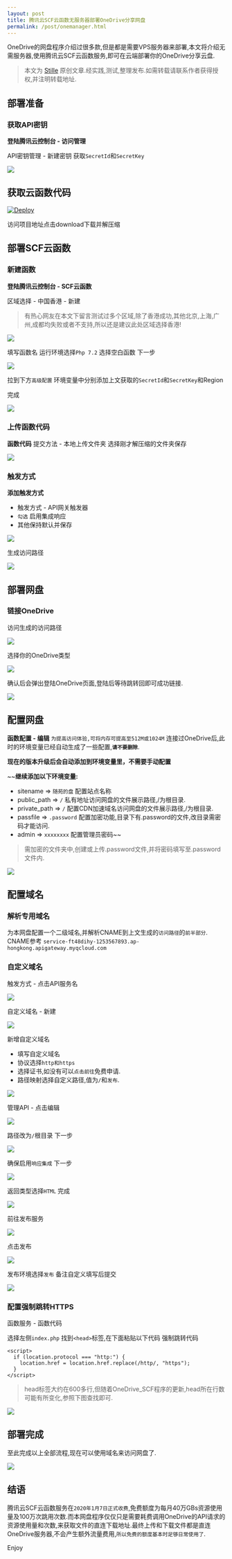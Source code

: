 ```yaml
---
layout: post
title: 腾讯云SCF云函数无服务器部署OneDrive分享网盘
permalink: /post/onemanager.html
---
```


OneDrive的网盘程序介绍过很多款,但是都是需要VPS服务器来部署,本文将介绍无需服务器,使用腾讯云SCF云函数服务,即可在云端部署你的OneDrive分享云盘.

<!--more-->

> 本文为 [Stille](https://www.ioiox.com/stille.html) 原创文章.经实践,测试,整理发布.如需转载请联系作者获得授权,并注明转载地址.

## 部署准备

### 获取API密钥

**登陆腾讯云控制台 - 访问管理**

API密钥管理 - 新建密钥
获取`SecretId`和`SecretKey`

![](https://cdn.jsdelivr.net/gh/ailsio/hello-blog@main/static/onemanager/onemanager-1.jpg)

## 获取云函数代码

[![Deploy](https://github.githubassets.com/images/modules/site/icons/footer/github-logo.svg)](https://github.com/qkqpttgf/OneManager-php)

访问项目地址点击download下载并解压缩

## 部署SCF云函数

### 新建函数

**登陆腾讯云控制台 - SCF云函数**

区域选择 - 中国香港 - 新建

> 有热心网友在本文下留言测试过多个区域,除了香港成功,其他北京,上海,广州,成都均失败或者不支持,所以还是建议此处区域选择香港!

![](https://cdn.jsdelivr.net/gh/ailsio/hello-blog@main/static/onemanager/onemanager-2.jpg)

填写函数名
运行环境选择`Php 7.2`
选择空白函数
下一步

![](https://cdn.jsdelivr.net/gh/ailsio/hello-blog@main/static/onemanager/onemanager-3.jpg)

拉到下方`高级配置`
环境变量中分别添加上文获取的`SecretId`和`SecretKey`和Region

完成

![](https://cdn.jsdelivr.net/gh/ailsio/hello-blog@main/static/onemanager/onemanager-4.jpg)

### 上传函数代码

**函数代码**
提交方法 - 本地上传文件夹
选择刚才解压缩的文件夹保存

![](https://cdn.jsdelivr.net/gh/ailsio/hello-blog@main/static/onemanager/onemanager-5.jpg)

### 触发方式

**添加触发方式**

 - 触发方式 - API网关触发器
 - `勾选` 启用集成响应
 - 其他保持默认并保存

![](https://cdn.jsdelivr.net/gh/ailsio/hello-blog@main/static/onemanager/onemanager-6.jpg)

生成访问路径

![](https://cdn.jsdelivr.net/gh/ailsio/hello-blog@main/static/onemanager/onemanager-7.jpg)

## 部署网盘

### 链接OneDrive

访问生成的访问路径

![](https://cdn.jsdelivr.net/gh/ailsio/hello-blog@main/static/onemanager/onemanager-8.jpg)

选择你的OneDrive类型

![](https://cdn.jsdelivr.net/gh/ailsio/hello-blog@main/static/onemanager/onemanager-9.jpg)

确认后会弹出登陆OneDrive页面,登陆后等待跳转回即可成功链接.

![](https://cdn.jsdelivr.net/gh/ailsio/hello-blog@main/static/onemanager/onemanager-10.jpg)

## 配置网盘

**函数配置 - 编辑**
`为提高访问体验,可将内存可提高至512M或1024M`
连接过OneDrive后,此时的环境变量已经自动生成了一些配置,**`请不要删除`**.

**现在的版本升级后会自动添加到环境变量里，不需要手动配置**

~~**继续添加以下环境变量:**

 - sitename => `随苑的盘`
配置站点名称
 - public_path => `/`
私有地址访问网盘的文件展示路径,/为根目录.
 - private_path => `/`
配置CDN加速域名访问网盘的文件展示路径,/为根目录.
 - passfile => `.password`
配置加密功能,目录下有.password的文件,改目录需密码才能访问.
 - admin => `xxxxxxxx`
配置管理员密码~~

> 需加密的文件夹中,创建或上传.password文件,并将密码填写至.password文件内.

![](https://cdn.jsdelivr.net/gh/ailsio/hello-blog@main/static/onemanager/onemanager-11.jpg)

## 配置域名

### 解析专用域名

为本网盘配置一个二级域名,并解析CNAME到上文生成的`访问路径`的`前半部分`.
CNAME参考
`service-ft48dihy-1253567893.ap-hongkong.apigateway.myqcloud.com`

### 自定义域名

触发方式 - 点击API服务名

![](https://cdn.jsdelivr.net/gh/ailsio/hello-blog@main/static/onemanager/onemanager-12.jpg)

自定义域名 - 新建

![](https://cdn.jsdelivr.net/gh/ailsio/hello-blog@main/static/onemanager/onemanager-13.jpg)

新增自定义域名

 - 填写自定义域名
 - 协议选择`http和https`
 - 选择证书,如没有可以`点击前往`免费申请.
 - 路径映射选择自定义路径,值为`/`和`发布`.

![](https://cdn.jsdelivr.net/gh/ailsio/hello-blog@main/static/onemanager/onemanager-14.jpg)

管理API - 点击编辑

![](https://cdn.jsdelivr.net/gh/ailsio/hello-blog@main/static/onemanager/onemanager-15.jpg)

路径改为`/`根目录
下一步

![](https://cdn.jsdelivr.net/gh/ailsio/hello-blog@main/static/onemanager/onemanager-16.jpg)

确保启用`响应集成`
下一步

![](https://cdn.jsdelivr.net/gh/ailsio/hello-blog@main/static/onemanager/onemanager-17.jpg)

返回类型选择`HTML`
完成

![](https://cdn.jsdelivr.net/gh/ailsio/hello-blog@main/static/onemanager/onemanager-18.jpg)

前往发布服务

![](https://cdn.jsdelivr.net/gh/ailsio/hello-blog@main/static/onemanager/onemanager-19.jpg)

点击发布

![](https://cdn.jsdelivr.net/gh/ailsio/hello-blog@main/static/onemanager/onemanager-20.jpg)

发布环境选择`发布`
备注自定义填写后提交

![](https://cdn.jsdelivr.net/gh/ailsio/hello-blog@main/static/onemanager/onemanager-21.jpg)

### 配置强制跳转HTTPS

函数服务 - 函数代码

选择左侧`index.php`
找到`<head>`标签,在下面粘贴以下代码
强制跳转代码

```
<script>
  if (location.protocol === "http:") {
    location.href = location.href.replace(/http/, "https");
  }
</script>
```

>head标签大约在600多行,但随着OneDrive_SCF程序的更新,head所在行数可能有所变化,参照下图查找即可.

![](https://cdn.jsdelivr.net/gh/ailsio/hello-blog@main/static/onemanager/onemanager-22.jpg)

## 部署完成

至此完成以上全部流程,现在可以使用域名来访问网盘了.

![](https://cdn.jsdelivr.net/gh/ailsio/hello-blog@main/static/onemanager/onemanager-10.jpg)

## 结语

腾讯云SCF云函数服务在`2020年1月7日正式收费`,免费额度为每月40万GBs资源使用量及100万次跳用次数.而本网盘程序仅仅只是需要耗费调用OneDrive的API请求的资源使用量和次数,来获取文件的直连下载地址.最终上传和下载文件都是直连OneDrive服务器,不会产生额外流量费用,`所以免费的额度基本时足够日常使用了`.

Enjoy
